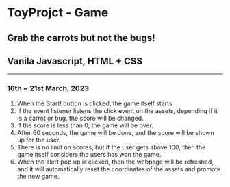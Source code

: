 # ToyProjct - Game
## Grab the carrots but not the bugs!
## Vanila Javascript, HTML + CSS

---

### 16th ~ 21st March, 2023

1. When the Start! button is clicked, the game itself starts
2. If the event listener listens the click event on the assets, depending if it is a carrot or bug, the score will be changed.
3. If the score is less than 0, the game will be over.
4. After 60 seconds, the game will be done, and the score will be shown up for the user.
5. There is no limit on scores, but if the user gets above 100, then the game itself considers the users has won the game.
6. When the alert pop up is clicked, then the webpage will be refreshed, and it will automatically reset the coordinates of the assets and promote the new game.
